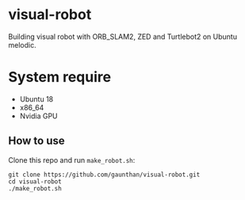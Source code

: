 # visual-robot
Building visual robot with ORB_SLAM2, ZED and Turtlebot2 on Ubuntu melodic.

# System require

- Ubuntu 18
- x86_64
- Nvidia GPU

## How to use
Clone this repo and run `make_robot.sh`:

    git clone https://github.com/gaunthan/visual-robot.git
    cd visual-robot
    ./make_robot.sh

